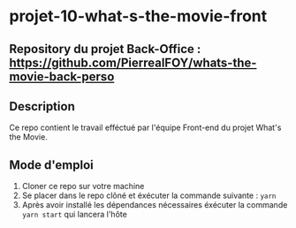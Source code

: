 # projet-10-what-s-the-movie-front

## Repository du projet Back-Office : https://github.com/PierrealFOY/whats-the-movie-back-perso 

## Description

Ce repo contient le travail efféctué par l'équipe Front-end du projet What's the Movie.

## Mode d'emploi 

  1. Cloner ce repo sur votre machine
  2. Se placer dans le repo clôné et éxécuter la commande suivante : ```yarn```
  3. Après avoir installé les dépendances nécessaires éxécuter la commande ```yarn start``` qui lancera l'hôte
